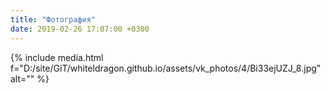 ```yaml
---
title: "Фотография"
date: 2019-02-26 17:07:00 +0300
---
```



{% include media.html f="D:/site/GiT/whiteldragon.github.io/assets/vk_photos/4/Bi33ejUZJ_8.jpg" alt="" %}

